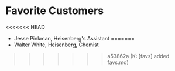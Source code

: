 # Favorite Customers
<<<<<<< HEAD
* Jesse Pinkman, Heisenberg's Assistant
=======
* Walter White, Heisenberg, Chemist
>>>>>>> a53862a (K: [favs] added favs.md)

